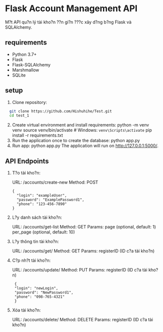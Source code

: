 # Flask Account Management API

M?t API qu?n lý tài kho?n ??n gi?n ???c xây d?ng b?ng Flask và SQLAlchemy.

## requirements

- Python 3.7+
- Flask
- Flask-SQLAlchemy
- Marshmallow
- SQLite

## setup 

1. Clone repository:

 ```bash
   git clone https://github.com/Hishuhihe/Test.git
   cd test_1
```
2. Create virtual environment and install requirements:
    python -m venv venv
    source venv/bin/activate   #  Windows: `venv\Scripts\activate`
    pip install -r requirements.txt
3. Run the application once to create the database:
    python app.py
4. Run app: 
    python app.py
The application will run on http://127.0.0.1:5000/.

## API Endpoints
1. T?o tài kho?n:

    URL: /accounts/create-new
    Method: POST
    ``` Body: 
    {
      "login": "exampleUser",
      "password": "ExamplePassword1",
      "phone": "123-456-7890"
    }

2. L?y danh sách tài kho?n:

    URL: /accounts/get-list
    Method: GET
    Params:
    page (optional, default: 1)
    per_page (optional, default: 10)

3. L?y thông tin tài kho?n:

    URL: /accounts/get/<registerID>
    Method: GET
    Params: registerID (ID c?a tài kho?n)
    
4. C?p nh?t tài kho?n:

   URL: /accounts/update/<registerID>
   Method: PUT
   Params: registerID (ID c?a tài kho?n)
   ```Body:
    {
    "login": "newLogin",
    "password": "NewPassword1",
    "phone": "098-765-4321"
    }

5. Xóa tài kho?n:

    URL: /accounts/delete/<registerID>
    Method: DELETE
    Params:
    registerID (ID c?a tài kho?n)





